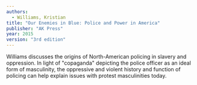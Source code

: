 ```yaml
---
authors:
  - Williams, Kristian
title: "Our Enemies in Blue: Police and Power in America"
publisher: "AK Press"
year: 2015
version: "3rd edition"
---
```


Williams discusses the origins of North-American policing in slavery
and oppression.  In light of "copaganda" depicting the police officer
as an ideal form of masculinity, the oppressive and violent history
and function of policing can help explain issues with protest
masculinities today.
